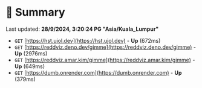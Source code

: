 # 📖 Summary
Last updated: **28/9/2024, 3:20:24 PG "Asia/Kuala_Lumpur"**

- `GET` [https://hst.ujol.dev](https://hst.ujol.dev) - **Up** (672ms)
- `GET` [https://reddviz.deno.dev/gimme](https://reddviz.deno.dev/gimme) - **Up** (2976ms)
- `GET` [https://reddviz.amar.kim/gimme](https://reddviz.amar.kim/gimme) - **Up** (649ms)
- `GET` [https://dumb.onrender.com](https://dumb.onrender.com) - **Up** (379ms)
